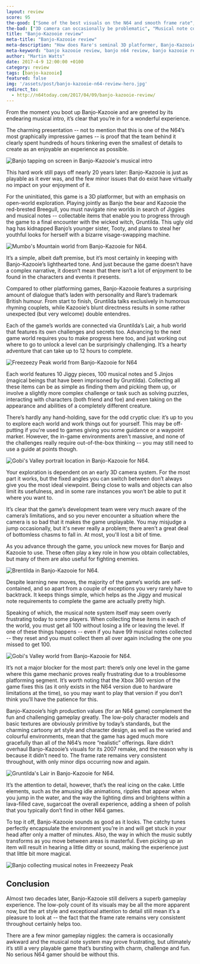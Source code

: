 ```yaml
---
layout: review
score: 95
the-good: ["Some of the best visuals on the N64 and smooth frame rate", "Nine distinct worlds filled with fun, bite-sized challenges", "Oozes personality and charm through dialogue and attention to detail"]
the-bad: ["3D camera can occasionally be problematic", "Musical note collecting system feels archaic and may prove frustrating"]
title: "Banjo-Kazooie review"
meta-title: "Banjo-Kazooie review"
meta-description: "How does Rare's seminal 3D platformer, Banjo-Kazooie, fare almost 20 years later?"
meta-keyword: "banjo kazooie review, banjo n64 review, banjo kazooie retro review"
author: "Martin Watts"
date: 2017-4-9 12:00:00 +0100
category: review
tags: [banjo-kazooie]
featured: false
img: '/assets/post/banjo-kazooie-n64-review-hero.jpg'
redirect_to:
  - http://n64today.com/2017/04/09/banjo-kazooie-review/
---
```


From the moment you boot up Banjo-Kazooie and are greeted by its endearing musical intro, it’s clear that you’re in for a wonderful experience.

The charming presentation -- not to mention that this is one of the N64’s most graphically impressive games -- is proof that the team behind it clearly spent hundreds of hours tinkering even the smallest of details to create as an enjoyable an experience as possible.

![Banjo tapping on screen in Banjo-Kazooie's musical intro](/assets/images/games/banjo-kazooie/n64/banjo-kazooie-n64-tapping-on-screen.jpg)

This hard work still pays off nearly 20 years later: Banjo-Kazooie is just as playable as it ever was, and the few minor issues that do exist have virtually no impact on your enjoyment of it.

For the uninitiated, this game is a 3D platformer, but with an emphasis on open-world exploration. Playing jointly as Banjo the bear and Kazooie the red-brested Breegull, you must navigate nine worlds in search of Jiggies and musical notes -- collectable items that enable you to progress through the game to a final encounter with the wicked witch, Gruntilda. This ugly old hag has kidnapped Banjo’s younger sister, Tooty, and plans to steal her youthful looks for herself with a bizarre visage-swapping machine.

![Mumbo's Mountain world from Banjo-Kazooie for N64.](/assets/images/games/banjo-kazooie/n64/banjo-kazooie-n64-mumbos-mountain.jpg)

It’s a simple, albeit daft premise, but it’s most certainly in keeping with Banjo-Kazooie’s lighthearted tone. And just because the game doesn’t have a complex narrative, it doesn’t mean that there isn’t a lot of enjoyment to be found in the characters and events it presents.

Compared to other platforming games, Banjo-Kazooie features a surprising amount of dialogue that’s laden with personality and Rare’s trademark British humour. From start to finish, Gruntilda talks exclusively in humorous rhyming couplets, while Kazooie’s blunt directness results in some rather unexpected (but very welcome) double entendres.

Each of the game’s worlds are connected via Gruntilda’s Lair, a hub world that features its own challenges and secrets too. Advancing to the next game world requires you to make progress here too, and just working out where to go to unlock a level can be surprisingly challenging. It’s a hearty adventure that can take up to 12 hours to complete.

![Freezeezy Peak world from Banjo-Kazooie for N64](/assets/images/games/banjo-kazooie/n64/banjo-kazooie-n64-freezeezy-peak-snowman.jpg)

Each world features 10 Jiggy pieces, 100 musical notes and 5 Jinjos (magical beings that have been imprisoned by Gruntilda). Collecting all these items can be as simple as finding them and picking them up, or involve a slightly more complex challenge or task such as solving puzzles, interacting with characters (both friend and foe) and even taking on the appearance and abilities of a completely different creature.

There’s hardly any hand-holding, save for the odd cryptic clue: it’s up to you to explore each world and work things out for yourself. This may be off-putting if you're used to games giving you some guidance or a waypoint marker. However, the in-game environments aren't massive, and none of the challenges really require out-of-the-box thinking -- you may still need to use a guide at points though.

![Gobi's Valley portrait location in Banjo-Kazooie for N64.](/assets/images/games/banjo-kazooie/n64/banjo-kazooie-n64-gobis-valley-portrait.jpg)

Your exploration is dependent on an early 3D camera system. For the most part it works, but the fixed angles you can switch between don’t always give you the most ideal viewpoint. Being close to walls and objects can also limit its usefulness, and in some rare instances you won’t be able to put it where you want to.

It’s clear that the game’s development team were very much aware of the camera’s limitations, and so you never encounter a situation where the camera is so bad that it makes the game unplayable. You may misjudge a jump occasionally, but it's never really a problem; there aren't a great deal of bottomless chasms to fall in. At most, you'll lost a bit of time.

As you advance through the game, you unlock new moves for Banjo and Kazooie to use. These often play a key role in how you obtain collectables, but many of them are also useful for fighting enemies.

![Brentilda in Banjo-Kazooie for N64.](/assets/images/games/banjo-kazooie/n64/banjo-kazooie-n64-brentilda.jpg)

Despite learning new moves, the majority of the game’s worlds are self-contained, and so apart from a couple of exceptions you very rarely have to backtrack. It keeps things simple, which helps as the Jiggy and musical note requirements to complete the game are actually pretty high.

Speaking of which, the musical note system itself may seem overly frustrating today to some players. When collecting these items in each of the world, you must get all 100 without losing a life or leaving the level. If one of these things happens -- even if you have 99 musical notes collected -- they reset and you must collect them all over again including the one you missed to get 100.

![Gobi's Valley world from Banjo-Kazooie for N64.](/assets/images/games/banjo-kazooie/n64/banjo-kazooie-n64-gobis-valley.jpg)

It’s not a major blocker for the most part: there’s only one level in the game where this game mechanic proves really frustrating due to a troublesome platforming segment. It’s worth noting that the Xbox 360 version of the game fixes this (as it only exists in the N64 version due to hardware limitations at the time), so you may want to play that version if you don’t think you’ll have the patience for this.

Banjo-Kazooie’s high production values (for an N64 game) complement the fun and challenging gameplay greatly. The low-poly character models and basic textures are obviously primitive by today’s standards, but the charming cartoony art style and character design, as well as the varied and colourful environments, mean that the game has aged much more gracefully than all of the N64’s more “realistic” offerings. Rare didn’t overhaul Banjo-Kazooie’s visuals for its 2007 remake, and the reason why is because it didn’t need to. The frame rate remains very consistent throughout, with only minor dips occurring now and again.

![Gruntilda's Lair in Banjo-Kazooie for N64.](/assets/images/games/banjo-kazooie/n64/banjo-kazooie-n64-gruntildas-lair.jpg)

It’s the attention to detail, however, that’s the real icing on the cake. Little elements, such as the amusing idle animations, ripples that appear when you jump in the water, and the way the lighting dims and brightens within a lava-filled cave, sugarcoat the overall experience, adding a sheen of polish that you typically don’t find in other N64 games.

To top it off, Banjo-Kazooie sounds as good as it looks. The catchy tunes perfectly encapsulate the environment you’re in and will get stuck in your head after only a matter of minutes. Also, the way in which the music subtly transforms as you move between areas is masterful. Even picking up an item will result in hearing a little ditty or sound, making the experience just that little bit more magical.

![Banjo collecting musical notes in Freezeezy Peak](/assets/images/games/banjo-kazooie/n64/banjo-kazooie-n64-freezeezy-peak-presents.jpg)

## Conclusion ##

Almost two decades later, Banjo-Kazooie still delivers a superb gameplay experience. The low-poly count of its visuals may be all the more apparent now, but the art style and exceptional attention to detail still mean it’s a pleasure to look at -- the fact that the frame rate remains very consistent throughout certainly helps too.

There are a few minor gameplay niggles: the camera is occasionally awkward and the musical note system may prove frustrating, but ultimately it’s still a very playable game that’s bursting with charm, challenge and fun. No serious N64 gamer should be without this.
